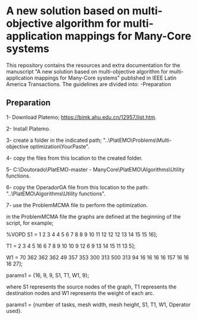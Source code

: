# A new solution based on multi-objective algorithm for multi-application mappings for Many-Core systems
This repository contains the resources and extra documentation for the manuscript "A new solution based on multi-objective algorithm for multi-application mappings for Many-Core systems" published in IEEE Latin America Transactions.
The guidelines are divided into:
-Preparation


## Preparation

1- Download Platemo; https://bimk.ahu.edu.cn/12957/list.htm.

2- Install Platemo.

3- create a folder in the indicated path; "..\PlatEMO\Problems\Multi-objective optimization\YourPaste".

4- copy the files from this location to the created folder.

5- C:\Doutorado\PlatEMO-master - ManyCore\PlatEMO\Algorithms\Utility functions.

6- copy the OperadorGA file from this location to the path: "..\PlatEMO\Algorithms\Utility functions".

7- use the ProblemMCMA file to perform the optimization.

in the ProblemMCMA file the graphs are defined at the beginning of the script, for example;

%VOPD
S1 = 1    2   3   4  4   5   6   7   8   8   9 10 11 12 12 12  13 14 15 15 16];

T1 = 2    3   4   5 16   6   7   8   9  10  10  9 12  6  9 13  14 15 11 13  5];

W1 = 70 362 362 362 49 357 353 300 313 500 313 94 16 16 16 16 157 16 16 16 27];

params1 = {16, 9, 9, S1, T1, W1, 9};

where S1 represents the source nodes of the graph, 
T1 represents the destination nodes and W1 represents the weight of each arc.

params1 = {number of tasks, mesh width, mesh height, S1, T1, W1, Operator used}.

